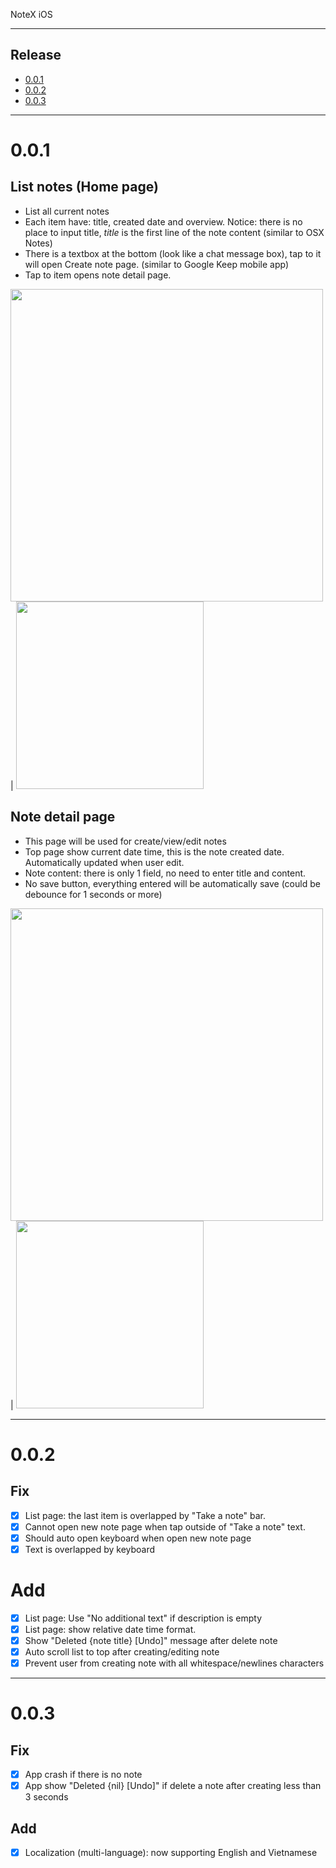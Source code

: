 NoteX iOS

---

## Release
- [0.0.1](#001)
- [0.0.2](#002)
- [0.0.3](#003)

---

# 0.0.1

## List notes (Home page)
- List all current notes
- Each item have: title, created date and overview. Notice: there is no place to input title, *title* is the first line of the note content (similar to OSX Notes)
- There is a textbox at the bottom (look like a chat message box), tap to it will open Create note page. (similar to Google Keep mobile app)
- Tap to item opens note detail page.

<img src="https://user-images.githubusercontent.com/4214509/39516306-c44b59ce-4e26-11e8-85ae-750dfb43eaac.png" width="500"> | <img src="https://www.upanhtocdo.com/images/2018/05/29/Screen-Shot-2018-05-29-at-9.41.06-PM.png" width="300">

## Note detail page
- This page will be used for create/view/edit notes
- Top page show current date time, this is the note created date. Automatically updated when user edit.
- Note content: there is only 1 field, no need to enter title and content.
- No save button, everything entered will be automatically save (could be debounce for 1 seconds or more)

<img src="https://user-images.githubusercontent.com/4214509/39516344-de1085aa-4e26-11e8-8e31-72b413707387.png" width="500"> | <img src="https://www.upanhtocdo.com/images/2018/05/29/Screen-Shot-2018-05-29-at-9.48.11-PM.png" width="300">

---

# 0.0.2

## Fix
- [x] List page: the last item is overlapped by "Take a note" bar.
- [x] Cannot open new note page when tap outside of "Take a note" text.
- [x] Should auto open keyboard when open new note page
- [x] Text is overlapped by keyboard

# Add
- [x] List page: Use "No additional text" if description is empty
- [x] List page: show relative date time format.
- [x] Show "Deleted {note title} [Undo]" message after delete note
- [x] Auto scroll list to top after creating/editing note
- [x] Prevent user from creating note with all whitespace/newlines characters

---

# 0.0.3

## Fix
- [x] App crash if there is no note
- [x] App show "Deleted {nil} [Undo]" if delete a note after creating less than 3 seconds

## Add
- [x] Localization (multi-language): now supporting English and Vietnamese
